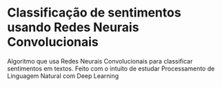 # Classificação de sentimentos usando Redes Neurais Convolucionais
Algoritmo que usa Redes Neurais Convolucionais para classificar sentimentos em textos. Feito com o intuito de estudar Processamento de Linguagem Natural com Deep Learning
